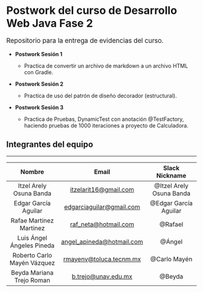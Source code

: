 # Postwork del curso de Desarrollo Web Java Fase 2

<p style = 'font-size:17px'>Repositorio para la entrega de evidencias del curso.</p>

- **Postwork Sesión 1**
  - Practica de convertir un archivo de markdown a un archivo HTML con Gradle.

- **Postwork Sesión 2**
  - Practica de uso del patrón de diseño decorador (estructural).

- **Postwork Sesión 3**
  - Practica de Pruebas, DynamicTest con anotación @TestFactory, haciendo pruebas de 1000 iteraciones a proyecto de Calculadora.

## Integrantes del equipo
---
|Nombre    |Email     |Slack Nickname|
|:--------:|:--------:|:--------:|
|Itzel Arely Osuna Banda|itzelarit16@gmail.com|@Itzel Arely Osuna Banda|
|Edgar García Aguilar|edgarciaguilar@gmail.com|@Edgar García Aguilar|
|Rafae Martinez Martinez|raf_neta@hotmail.com|@Rafael|
|Luis Ángel Ángeles Pineda|angel_apineda@hotmail.com|@Ángel|
|Roberto Carlo Mayén Vázquez|rmayenv@toluca.tecnm.mx|@Carlo Mayén|
|Beyda Mariana Trejo Roman|b.trejo@unav.edu.mx|@Beyda|